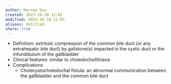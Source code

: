 ```yaml
---
author: Harvey Guo
created: 2023-10-10 11:01
modified: 2023-10-10 11:01
aliases: Untitled
share: true
---
```

- Definition: extrinsic compression of the common bile duct (or any extrahepatic bile duct) by gallstone(s) impacted in the cystic duct or the infundibulum of the gallbladder
- Clinical features: similar to choledocholithiasis
- Complications
	- Cholecystocholedochal fistula: an abnormal communication between the gallbladder and the common bile duct
